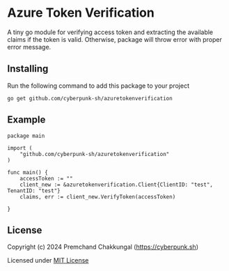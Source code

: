 # Azure Token Verification
A tiny go module for verifying access token and extracting the available claims if the token is valid. Otherwise, package will throw error with proper error message.

## Installing
Run the following command to add this package to your project
```
go get github.com/cyberpunk-sh/azuretokenverification

```

## Example
```
package main

import (
	"github.com/cyberpunk-sh/azuretokenverification"
)

func main() {
	accessToken := ""
	client_new := &azuretokenverification.Client{ClientID: "test", TenantID: "test"}
	claims, err := client_new.VerifyToken(accessToken)

}

```

## License
Copyright (c) 2024 Premchand Chakkungal (https://cyberpunk.sh)

Licensed under [MIT License](./LICENSE)



